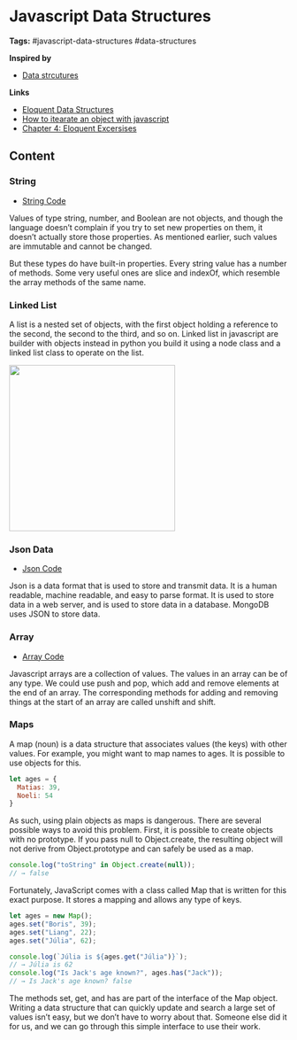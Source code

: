 # Javascript Data Structures

**Tags:** #javascript-data-structures #data-structures

**Inspired by**
- [Data strcutures](../../notion/20220517163158_data-structures.md)

**Links**
- [Eloquent Data Structures](https://eloquentjavascript.net/04_data.html)
- [How to itearate an object with javascript](https://stackoverflow.com/questions/684672/how-do-i-loop-through-or-enumerate-a-javascript-object)
- [Chapter 4: Eloquent Excersises](../samples/eloquent-exercises/e-ch-4-data-structures.js)


## Content

### String

- [String Code](../first-splash/strings.js)

Values of type string, number, and Boolean are not objects, and though the language doesn’t complain if you try to set new properties on them, it doesn’t actually store those properties. As mentioned earlier, such values are immutable and cannot be changed.

But these types do have built-in properties. Every string value has a number of methods. Some very useful ones are slice and indexOf, which resemble the array methods of the same name.

### Linked List 

A list is a nested set of objects, with the first object holding a reference to the second, the second to the third, and so on. Linked list in javascript are builder with objects instead in python you build it using a node class and a linked list class to operate on the list.

<img src="https://eloquentjavascript.net/img/linked-list.svg" style="width:300px;">

### Json Data

- [Json Code](../first-splash/json.js)

Json is a data format that is used to store and transmit data. It is a human readable, machine readable, and easy to parse format. It is used to store data in a web server, and is used to store data in a database. MongoDB uses JSON to store data.

### Array

- [Array Code](../first-splash/arrays.js)

Javascript arrays are a collection of values. The values in an array can be of any type. We could use push and pop, which add and remove elements at the end of an array. The corresponding methods for adding and removing things at the start of an array are called unshift and shift.

### Maps

A map (noun) is a data structure that associates values (the keys) with other values. For example, you might want to map names to ages. It is possible to use objects for this.

```javascript
let ages = {
  Matias: 39,
  Noeli: 54
}
```

As such, using plain objects as maps is dangerous. There are several possible ways to avoid this problem. First, it is possible to create objects with no prototype. If you pass null to Object.create, the resulting object will not derive from Object.prototype and can safely be used as a map.

```javascript
console.log("toString" in Object.create(null));
// → false
```

Fortunately, JavaScript comes with a class called Map that is written for this exact purpose. It stores a mapping and allows any type of keys.

```javascript
let ages = new Map();
ages.set("Boris", 39);
ages.set("Liang", 22);
ages.set("Júlia", 62);

console.log(`Júlia is ${ages.get("Júlia")}`);
// → Júlia is 62
console.log("Is Jack's age known?", ages.has("Jack"));
// → Is Jack's age known? false
```

The methods set, get, and has are part of the interface of the Map object. Writing a data structure that can quickly update and search a large set of values isn’t easy, but we don’t have to worry about that. Someone else did it for us, and we can go through this simple interface to use their work.